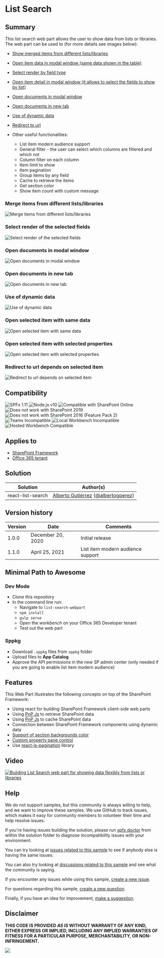 # List Search

## Summary

This list search web part allows the user to show data from lists or libraries. The web part can be used to (for more details see images below):

  * [Show merged items from different lists/libraries](#merge-items-from-different-listslibraries)
  * [Open item data in modal window (same data shown in the table)](#merge-items-from-different-listslibraries)
  * [Select render by field type](#select-render-of-the-selected-fields)
  * [Open item detail in modal window (it allows to select the fields to show by list)](#open-selected-item-with-selected-properties)
  * [Open documents in modal window](#open-documents-in-modal-window)
  * [Open documents in new tab](#open-documents-in-new-tab)
  * [Use of dynamic data](#use-of-dynamic-data)
  * [Redirect to url](#redirect-to-url-depends-on-selected-item)

* Other useful functionalities:
  * List item modern audience support
  * General filter - the user can select which columns are filtered and which not
  * Column filter on each column
  * Item limit to show
  * Item pagination
  * Group items by any field
  * Cache to retrieve the items
  * Get section color
  * Show item count with custom message

### Merge items from different lists/libraries

![Merge items from different lists/libraries](assets/differentSources.gif)

### Select render of the selected fields

![Select render of the selected fields](assets/selectFieldRenderType.gif)

### Open documents in modal window

![Open documents in modal window](assets/docInModal.gif)

### Open documents in new tab

![Open documents in new tab](assets/docInNewTab.gif)

### Use of dynamic data

![Use of dynamic data](assets/dynamicData.gif)

### Open selected item with same data

![Open selected item with same data](assets/itemCurrentData.gif)

### Open selected item with selected properties

![Open selected item with selected properties](assets/itemSelectedData.gif)

### Redirect to url depends on selected item

![Redirect to url depends on selected item](assets/redirectToUrl.gif)

## Compatibility

![SPFx 1.11](https://img.shields.io/badge/SPFx-1.11.0-green.svg)
![Node.js v10](https://img.shields.io/badge/Node.js-v10-green.svg)
![Compatible with SharePoint Online](https://img.shields.io/badge/SharePoint%20Online-Compatible-green.svg)
![Does not work with SharePoint 2019](https://img.shields.io/badge/SharePoint%20Server%202019-Incompatible-red.svg "SharePoint Server 2019 requires SPFx 1.4.1 or lower")
![Does not work with SharePoint 2016 (Feature Pack 2)](https://img.shields.io/badge/SharePoint%20Server%202016%20(Feature%20Pack%202)-Incompatible-red.svg "SharePoint Server 2016 Feature Pack 2 requires SPFx 1.1")
![Teams Incompatible](https://img.shields.io/badge/Teams-Incompatible-lightgrey.svg)
![Local Workbench Incompatible](https://img.shields.io/badge/Local%20Workbench-Incompatible-red.svg "This solution requires access to SharePoint lists and libraries")
![Hosted Workbench Compatible](https://img.shields.io/badge/Hosted%20Workbench-Compatible-green.svg)

## Applies to

* [SharePoint Framework](https://docs.microsoft.com/sharepoint/dev/spfx/sharepoint-framework-overview)
* [Office 365 tenant](https://docs.microsoft.com/sharepoint/dev/spfx/set-up-your-development-environment)

## Solution

Solution|Author(s)
--------|---------
react-list-search | [Alberto Gutiérrez](https://github.com/albegut) ([@albertogperez](https://twitter.com/albertogperez))

## Version history

Version|Date|Comments
-------|----|--------
1.0.0|December 20, 2020|Initial release
1.1.0|April 25, 2021|List item modern audience support

## Minimal Path to Awesome

### Dev Mode

  * Clone this repository
  * In the command line run:
    * Navigate to `list-search-webpart`
    * `npm install`
    * `gulp serve`
    * Open the *workbench* on your Office 365 Developer tenant
    * Test out the web part

### Sppkg

  * Download `.sppkg` files from `sppkg` folder
  * Upload files to **App Catalog**
  * Approve the API permissions in the new SP admin center (only needed if you are going to enable list item modern audience)

## Features

This Web Part illustrates the following concepts on top of the SharePoint Framework:

* Using react for building SharePoint Framework client-side web parts
* Using [PnP Js](https://pnp.github.io/pnpjs) to retrieve SharePoint data
* Using [PnP Js](https://pnp.github.io/pnpjs/odata/caching) to cache SharePoint data
* Connection between SharePoint Framework components using dynamic data
* [Support of section backgrounds color](https://docs.microsoft.com/en-us/sharepoint/dev/spfx/web-parts/guidance/supporting-section-backgrounds)
* [Custom property pane control](https://docs.microsoft.com/en-us/sharepoint/dev/spfx/web-parts/guidance/build-custom-property-pane-controls)
* Use [react-js-pagination](https://www.npmjs.com/package/react-js-pagination) library

## Video

[![Building List Search web part for showing data flexibly from lists or libraries](./assets/video-thumbnail.jpg)](https://www.youtube.com/watch?v=gRTcICdsrzw "Building List Search web part for showing data flexibly from lists or libraries")

## Help

We do not support samples, but this community is always willing to help, and we want to improve these samples. We use GitHub to track issues, which makes it easy for  community members to volunteer their time and help resolve issues.

If you're having issues building the solution, please run [spfx doctor](https://pnp.github.io/cli-microsoft365/cmd/spfx/spfx-doctor/) from within the solution folder to diagnose incompatibility issues with your environment.

You can try looking at [issues related to this sample](https://github.com/pnp/sp-dev-fx-webparts/issues?q=label%3Areact-list-search) to see if anybody else is having the same issues.

You can also try looking at [discussions related to this sample](https://github.com/pnp/sp-dev-fx-webparts/discussions?discussions_q=label%3Areact-list-search) and see what the community is saying.

If you encounter any issues while using this sample, [create a new issue](https://github.com/pnp/sp-dev-fx-webparts/issues/new?assignees=&labels=Needs%3A+Triage+%3Amag%3A%2Ctype%3Abug-suspected&template=bug-report.yml&sample=react-list-search&authors=@albegut&title=react-list-search%20-%20).

For questions regarding this sample, [create a new question](https://github.com/pnp/sp-dev-fx-webparts/issues/new?assignees=&labels=Needs%3A+Triage+%3Amag%3A%2Ctype%3Abug-suspected&template=question.yml&sample=react-list-search&authors=@albegut&title=react-list-search%20-%20).

Finally, if you have an idea for improvement, [make a suggestion](https://github.com/pnp/sp-dev-fx-webparts/issues/new?assignees=&labels=Needs%3A+Triage+%3Amag%3A%2Ctype%3Abug-suspected&template=suggestion.yml&sample=react-list-search&authors=@albegut&title=react-list-search%20-%20).

## Disclaimer

**THIS CODE IS PROVIDED *AS IS* WITHOUT WARRANTY OF ANY KIND, EITHER EXPRESS OR IMPLIED, INCLUDING ANY IMPLIED WARRANTIES OF FITNESS FOR A PARTICULAR PURPOSE, MERCHANTABILITY, OR NON-INFRINGEMENT.**


<img src="https://telemetry.sharepointpnp.com/sp-dev-fx-webparts/samples/react-list-search" />
